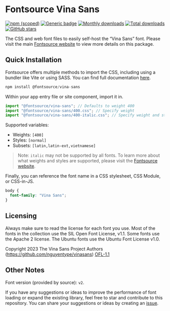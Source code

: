 # Fontsource Vina Sans

[![npm (scoped)](https://img.shields.io/npm/v/@fontsource/vina-sans?color=brightgreen)](https://www.npmjs.com/package/@fontsource/vina-sans) [![Generic badge](https://img.shields.io/badge/fontsource-passing-brightgreen)](https://github.com/fontsource/fontsource) [![Monthly downloads](https://badgen.net/npm/dm/@fontsource/vina-sans)](https://github.com/fontsource/fontsource) [![Total downloads](https://badgen.net/npm/dt/@fontsource/vina-sans)](https://github.com/fontsource/fontsource) [![GitHub stars](https://img.shields.io/github/stars/fontsource/fontsource.svg?style=social&label=Star)](https://github.com/fontsource/fontsource/stargazers)

The CSS and web font files to easily self-host the “Vina Sans” font. Please visit the main [Fontsource website](https://fontsource.org/fonts/vina-sans) to view more details on this package.

## Quick Installation

Fontsource offers multiple methods to import the CSS, including using a bundler like Vite or using SASS. You can find full documentation [here](https://fontsource.org/docs/getting-started/introduction).

```javascript
npm install @fontsource/vina-sans
```

Within your app entry file or site component, import it in.

```javascript
import "@fontsource/vina-sans"; // Defaults to weight 400
import "@fontsource/vina-sans/400.css"; // Specify weight
import "@fontsource/vina-sans/400-italic.css"; // Specify weight and style
```

Supported variables:
- Weights: `[400]`
- Styles: `[normal]`
- Subsets: `[latin,latin-ext,vietnamese]`

> Note: `italic` may not be supported by all fonts. To learn more about what weights and styles are supported, please visit the [Fontsource website](https://fontsource.org/fonts/vina-sans).

Finally, you can reference the font name in a CSS stylesheet, CSS Module, or CSS-in-JS.

```css
body {
  font-family: "Vina Sans";
}
```

## Licensing
Always make sure to read the license for each font you use. Most of the fonts in the collection use the SIL Open Font License, v1.1. Some fonts use the Apache 2 license. The Ubuntu fonts use the Ubuntu Font License v1.0.

Copyright 2023 The Vina Sans Project Authors (https://github.com/nguyentype/vinasans)
[OFL-1.1](http://scripts.sil.org/OFL)

## Other Notes
Font version (provided by source): `v2`.

If you have any suggestions or ideas to improve the performance of font loading or expand the existing library, feel free to star and contribute to this repository. You can share your suggestions or ideas by creating an [issue](https://github.com/fontsource/fontsource/issues).